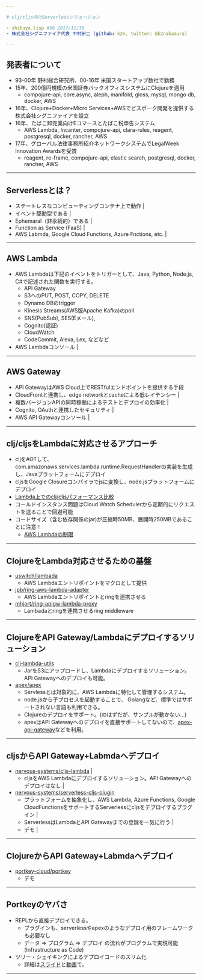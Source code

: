 ```yaml
---

# clj/cljs向けServerlessソリューション

- shibuya.lisp #58 2017/11/30
- 株式会社シグニファイア代表 中村研二 (github: k2n, twitter: @k2nakamura)

---
```


## 発表者について

- 93-00年 野村総合研究所、00-16年 米国スタートアップ数社で勤務
- 15年、200億円規模の米国証券バックオフィスシステムにClojureを適用
    - compojure-api, core.async, aleph, manifold, gloss, mysql, mongo db, docker, AWS
- 16年、Clojure+Docker+Micro Services+AWSでビスポーク開発を提供する株式会社シグニファイアを設立
- 16年、たばこ卸売業向けEコマースとたばこ税申告システム
    - AWS Lambda, Incanter, compojure-api, clara-rules, reagent, postgresql, docker, rancher, AWS
- 17年、グローバル法律事務所紹介ネットワークシステムでLegalWeek Innovation Awardsを受賞
    - reagent, re-frame, compojure-api, elastic search, postgresql, docker, rancher, AWS

---

## Serverlessとは？

- ステートレスなコンピューティングコンテナ上で動作 |
- イベント駆動型である |
- Ephemaral（非永続的）である |
- Function as Service (FaaS) |
- AWS Labmda, Google Cloud Functions, Azure Fnctions, etc. |

---

## AWS Lambda

- AWS Lambdaは下記のイベントをトリガーとして、Java, Python, Node.js, C#で記述された関数を実行する。
    - API Gateway
    - S3へのPUT, POST, COPY, DELETE
    - Dynamo DBのtrigger
    - Kinesis Streams(AWS版Apache Kafka)のpoll
    - SNS(PubSub), SES(Eメール), 
    - Cognito(認証)
    - CloudWatch
    - CodeCommit, Alexa, Lex, などなど
- AWS Lambdaコンソール |
    
---

## AWS Gateway

- API GatewayはAWS Cloud上でRESTfulエンドポイントを提供する手段
- CloudFrontと連携し、edge networkとcacheによる低レイテンシー |
- 複数バージョンAPIの同時稼働によるテストとデプロイの効率化 |
- Cognito, OAuthと連携したセキュリティ |
- AWS API Gatewayコンソール | 

---
## clj/cljsをLambdaに対応させるアプローチ

- cljをAOTして、com.amazonaws.services.lambda.runtime.RequestHandlerの実装を生成し、Javaプラットフォームにデプロイ
- cljsをGoogle Closureコンパイラでjsに変換し、node.jsプラットフォームにデプロイ
- [Lambda上でのclj/cljsパフォーマンス比較](https://numergent.com/2016-01/AWS-Lambda-Clojure-and-ClojureScript.html)
- コールドインスタンス問題はCloud Watch Schedulerから定期的にリクエストを送ることで回避可能
- コードサイズ（含む依存関係のjar)が圧縮時50MB、展開時250MBであることに注意！
    - [AWS Lambdaの制限](http://docs.aws.amazon.com/ja_jp/lambda/latest/dg/limits.html)

---
## ClojureをLambda対応させるための基盤

- [uswitch/lambada](https://github.com/uswitch/lambada)
    - AWS Lambdaエントリポイントをマクロとして提供 
- [jpb/ring-aws-lambda-adapter](https://github.com/jpb/ring-aws-lambda-adapter)
    - AWS Lambdaエントリポイントとringを連携させる 
- [mhjort/ring-apigw-lambda-proxy](https://github.com/mhjort/ring-apigw-lambda-proxy)
    - Lambadaとringを連携させるring middleware

---

## ClojureをAPI Gateway/Lambdaにデプロイするソリューション

- [clj-lambda-utils](https://github.com/mhjort/clj-lambda-utils)
    - JarをS3にアップロードし、Lambdaにデプロイするソリューション。API Gatewayへのデプロイも可能。
- [apex/apex](https://github.com/apex/apex) 
    - Servlessとは対象的に、AWS Lambdaに特化して管理するシステム。
    - node.jsから子プロセスを起動することで、 Golangなど、標準ではサポートされない言語も利用できる。
    - Clojureのデプロイをサポート。(のはずだが、サンプルが動かない...) 
    - apexはAPI Gatewayへのデプロイを直接サポートしてないので、[apex-api-gateway](https://www.npmjs.com/package/apex-api-gateway)などを利用。

---

## cljsからAPI Gateway+Labmdaへデプロイ
- [nervous-systems/cljs-lambda](https://github.com/nervous-systems/cljs-lambda) |
    - cljsをAWS Lambdaにデプロイするソリューション。API Gatewayへのデプロイはなし |
- [nervous-systems/serverless-cljs-plugin](https://github.com/nervous-systems/serverless-cljs-plugin)
    - プラットフォームを抽象化し、AWS Lambda, Azure Functions, Google CloudFunctionsをサポートするServerlessにcljsをデプロイするプラグイン |
    - ServerlessはLambdaとAPI Gatewayまでの登録を一気に行う |
    - デモ |

---

## ClojureからAPI Gateway+Labmdaへデプロイ

- [portkey-cloud/portkey](https://github.com/portkey-cloud/portkey)
     - デモ

---

## Portkeyのヤバさ

- REPLから直接デプロイできる。
    - プラグインも、serverlessやapexのようなデプロイ用のフレームワークも必要なし
    - データ => プログラム => デプロイ の流れがプログラムで実現可能 (Infrastructure as Code)
- ツリー・シェイキングによるデプロイコードのスリム化
    - 詳細は[スライド](https://github.com/portkey-cloud/portkey-clojutre-2017/blob/master/Portkey%20ClojuTRE%202017.pdf)と[動画](https://www.youtube.com/watch?v=qJXqQATJNTk&list=PLetHPRQvX4a9iZk-buMQfdxZm72UnP3C9&index=6)で。

---

